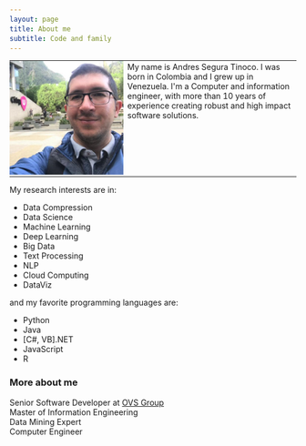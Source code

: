 ```yaml
---
layout: page
title: About me
subtitle: Code and family
---
```


<table>
	<tr style="border:none;">
		<td style="border:none; padding:0px" width="200"><img alt="Andres Segura Tinoco image" src="https://raw.githubusercontent.com/ansegura7/ansegura7.github.io/master/img/avatar-icon-ast.png"></td>
		<td style="border:none; vertical-align:top;">My name is Andres Segura Tinoco. I was born in Colombia and I grew up in Venezuela. I'm a Computer and information engineer, with more than 10 years of experience creating robust and high impact software solutions.</td>
	</tr>
</table>

My research interests are in:
- Data Compression
- Data Science
- Machine Learning
- Deep Learning
- Big Data
- Text Processing
- NLP
- Cloud Computing
- DataViz  

and my favorite programming languages are:
- Python
- Java
- \[C#, VB\].NET
- JavaScript
- R

### More about me

Senior Software Developer at <a href="http://ovsgroup.com/" target="_blank">OVS Group</a>  
Master of Information Engineering  
Data Mining Expert  
Computer Engineer
